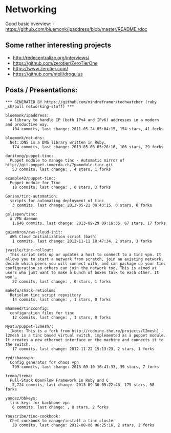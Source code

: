 # Networking

  Good basic overview:
    - https://github.com/bluemonk/ipaddress/blob/master/README.rdoc




## Some rather interesting projects
  - http://redecentralize.org/interviews/
  - https://github.com/zerotier/ZeroTierOne
  - https://www.zerotier.com/
  - https://github.com/ntoll/drogulus


## Posts / Presentations:


<!-- PROJECTS_LIST_START -->
    *** GENERATED BY https://github.com/mindreframer/techwatcher (ruby _sh/pull networking-stuff) ***

    bluemonk/ipaddress:
      A library to handle IP (both IPv4 and IPv6) addresses in a modern and productive way.
       104 commits, last change: 2011-05-24 05:04:15, 154 stars, 41 forks

    bluemonk/net-dns:
      Net::DNS is a DNS library written in Ruby.
       174 commits, last change: 2013-05-08 05:26:16, 106 stars, 29 forks

    duritong/puppet-tinc:
      Puppet module to manage tinc - Automatic mirror of http://git.puppet.immerda.ch/?p=module-tinc.git
       53 commits, last change: , 4 stars, 1 forks

    example42/puppet-tinc:
      Puppet module for Tinc
       18 commits, last change: , 0 stars, 3 forks

    Gorian/tinc-automation:
      scripts for automating deployment of tinc
       3 commits, last change: 2013-05-21 08:43:15, 0 stars, 0 forks

    gsliepen/tinc:
      a VPN daemon
       1,646 commits, last change: 2013-09-29 09:16:36, 67 stars, 17 forks

    guiambros/aws-cloud-init:
      AWS Cloud Initialization script (bash)
       1 commits, last change: 2012-11-11 18:47:34, 2 stars, 3 forks

    jvasile/tinc-rollout:
      This script sets up or updates a host to connect to a tinc vpn. It allows you to start a network from scratch, join an existing network, decide which peers you will connect with, and can package up your tinc configuration so others can join the network too. This is aimed at users who just want to make a bunch of boxes talk to each other. It won'…
       22 commits, last change: , 0 stars, 1 forks

    makefu/shack-retiolum:
      Retiolum tinc script repository
       14 commits, last change: , 1 stars, 0 forks

    mhameed/tincconfig:
      configuration files for tinc
       12 commits, last change: , 1 stars, 0 forks

    Myatu/puppet-l2mesh/:
      [Note: This is a fork from http://redmine.the.re/projects/l2mesh] - l2mesh is a tinc based virtual switch, implemented as a puppet module. It creates a new ethernet interface on the machine and connects it to the switch.
       17 commits, last change: 2012-11-22 15:13:23, 2 stars, 1 forks

    ryd/chaosvpn:
      Config generator for chaos vpn
       799 commits, last change: 2013-09-10 16:41:33, 39 stars, 7 forks

    trema/trema:
      Full-Stack OpenFlow Framework in Ruby and C
       2,724 commits, last change: 2013-09-30 05:22:46, 175 stars, 58 forks

    yanosz/bbkeys:
      tinc-keys for backbone vpn
       6 commits, last change: , 0 stars, 2 forks

    Youscribe/tinc-cookbook:
      Chef cookbook to manage/install a tinc cluster
       20 commits, last change: 2012-08-06 06:25:16, 2 stars, 2 forks
<!-- PROJECTS_LIST_END -->
